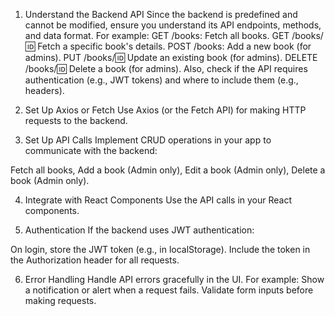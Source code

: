 1. Understand the Backend API
Since the backend is predefined and cannot be modified, ensure you understand its API endpoints, methods, and data format. For example:
GET /books: Fetch all books.
GET /books/:id: Fetch a specific book's details.
POST /books: Add a new book (for admins).
PUT /books/:id: Update an existing book (for admins).
DELETE /books/:id: Delete a book (for admins).
Also, check if the API requires authentication (e.g., JWT tokens) and where to include them (e.g., headers).

2. Set Up Axios or Fetch
Use Axios (or the Fetch API) for making HTTP requests to the backend.

3. Set Up API Calls
Implement CRUD operations in your app to communicate with the backend:

Fetch all books, Add a book (Admin only), Edit a book (Admin only), Delete a book (Admin only).

4. Integrate with React Components
Use the API calls in your React components.

5. Authentication
If the backend uses JWT authentication:

On login, store the JWT token (e.g., in localStorage).
Include the token in the Authorization header for all requests.

6. Error Handling
Handle API errors gracefully in the UI. For example:
Show a notification or alert when a request fails.
Validate form inputs before making requests.



